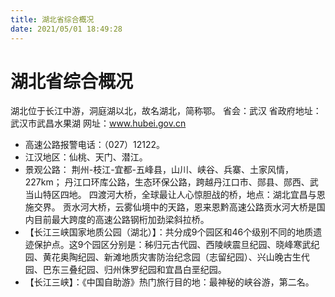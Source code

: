 ```yaml
---
title: 湖北省综合概况
date: 2021/05/01 18:49:28
---
```


# 湖北省综合概况
湖北位于长江中游，洞庭湖以北，故名湖北，简称鄂。
省会：武汉
省政府地址：武汉市武昌水果湖
网址：www.hubei.gov.cn

* 高速公路报警电话：（027）12122。
*  江汉地区：仙桃、天门、潜江。
* 景观公路：
荆州-枝江-宜都-五峰县，山川、峡谷、兵寨、土家风情，227km；
丹江口环库公路，生态环保公路，跨越丹江口市、郧县、郧西、武当山特区四地。
四渡河大桥，全球最让人心惊胆战的桥，地点：湖北宜昌与恩施交界。
贡水河大桥，云雾仙境中的天路，恩来恩黔高速公路贡水河大桥是国内目前最大跨度的高速公路钢桁加劲梁斜拉桥。
* 【长江三峡国家地质公园（湖北）】：共分成9个园区和46个级别不同的地质遗迹保护点。这9个园区分别是：秭归元古代园、西陵峡震旦纪园、晓峰寒武纪园、黄花奥陶纪园、新滩地质灾害防治纪念园（志留纪园）、兴山晚古生代园、巴东三叠纪园、归州侏罗纪园和宜昌白垩纪园。
* 【长江三峡】：《中国自助游》热门旅行目的地：最神秘的峡谷游，第二名。